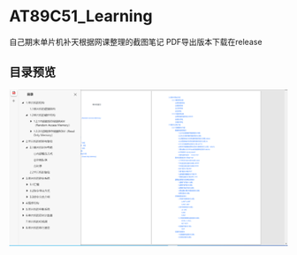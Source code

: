 # AT89C51_Learning
自己期末单片机补天根据网课整理的截图笔记
PDF导出版本下载在release
## 目录预览
![image](https://github.com/zouhy2001/AT89C51_Learning/blob/main/pic/screenshoot.png)
